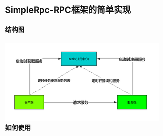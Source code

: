 # SimpleRpc-RPC框架的简单实现
结构图
----
![](https://github.com/githubmtl/SimpleRpc/blob/master/src/Rpc%E7%BB%93%E6%9E%84%E5%9B%BE.jpg)
如何使用
----
